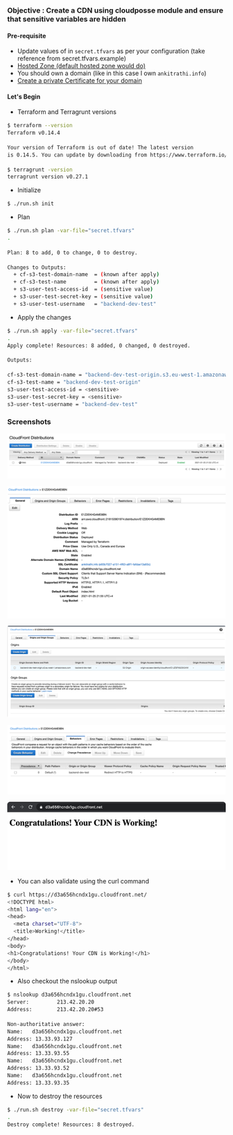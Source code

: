 ### Objective : Create a CDN using cloudposse module and ensure that sensitive variables are hidden

#### Pre-requisite
- Update values of in `secret.tfvars` as per your configuration (take reference from secret.tfvars.example)
- [Hosted Zone (default hosted zone would do)](../task-011-route53)
- You should own a domain (like in this case I own `ankitrathi.info`)
- [Create a private Certificate for your domain](../task-024-certificate-manager)


#### Let's Begin

- Terraform and Terragrunt versions
```bash
$ terraform --version
Terraform v0.14.4

Your version of Terraform is out of date! The latest version
is 0.14.5. You can update by downloading from https://www.terraform.io/downloads.html

$ terragrunt -version
terragrunt version v0.27.1
```

- Initialize
```bash
$ ./run.sh init
```

- Plan
```bash
$ ./run.sh plan -var-file="secret.tfvars" 
.

Plan: 8 to add, 0 to change, 0 to destroy.

Changes to Outputs:
  + cf-s3-test-domain-name  = (known after apply)
  + cf-s3-test-name         = (known after apply)
  + s3-user-test-access-id  = (sensitive value)
  + s3-user-test-secret-key = (sensitive value)
  + s3-user-test-username   = "backend-dev-test"

```

- Apply the changes
```bash
$ ./run.sh apply -var-file="secret.tfvars"
.
Apply complete! Resources: 8 added, 0 changed, 0 destroyed.

Outputs:

cf-s3-test-domain-name = "backend-dev-test-origin.s3.eu-west-1.amazonaws.com"
cf-s3-test-name = "backend-dev-test-origin"
s3-user-test-access-id = <sensitive>
s3-user-test-secret-key = <sensitive>
s3-user-test-username = "backend-dev-test"
```

### Screenshots

![](https://github.com/codeaprendiz/_assets/blob/master/terraform-kitchen/task-027-terragrunt-cdn/cdn_home.png)

![](https://github.com/codeaprendiz/_assets/blob/master/terraform-kitchen/task-027-terragrunt-cdn/cdn_general_tab.png)

![](https://github.com/codeaprendiz/_assets/blob/master/terraform-kitchen/task-027-terragrunt-cdn/cdn_origin_and_origin_groups.png)

![](https://github.com/codeaprendiz/_assets/blob/master/terraform-kitchen/task-027-terragrunt-cdn/cdn_behaviour.png)

![](https://github.com/codeaprendiz/_assets/blob/master/terraform-kitchen/task-027-terragrunt-cdn/cdn_its_working.png)

- You can also validate using the curl command
```bash
$ curl https://d3a656hcndx1gu.cloudfront.net/                                        
<!DOCTYPE html>
<html lang="en">
<head>
  <meta charset="UTF-8">
  <title>Working!</title>
</head>
<body>
<h1>Congratulations! Your CDN is Working!</h1>
</body>
</html>
```

- Also checkout the nslookup output
```bash
$ nslookup d3a656hcndx1gu.cloudfront.net                              
Server:         213.42.20.20
Address:        213.42.20.20#53

Non-authoritative answer:
Name:   d3a656hcndx1gu.cloudfront.net
Address: 13.33.93.127
Name:   d3a656hcndx1gu.cloudfront.net
Address: 13.33.93.55
Name:   d3a656hcndx1gu.cloudfront.net
Address: 13.33.93.52
Name:   d3a656hcndx1gu.cloudfront.net
Address: 13.33.93.35
```


- Now to destroy the resources
```bash
$ ./run.sh destroy -var-file="secret.tfvars"
.
Destroy complete! Resources: 8 destroyed.
```